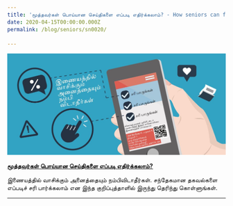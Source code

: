 ```yaml
---
title: 'மூத்தவர்கள் பொய்யான செய்திகளை எப்படி எதிர்க்கலாம்? - How seniors can fight fake news (Tamil)'
date: 2020-04-15T00:00:00.000Z
permalink: /blog/seniors/sn0020/

---
```



![](../../../images/seniors-fake-news-tamil.JPG)



[**மூத்தவர்கள் பொய்யான செய்திகளை எப்படி எதிர்க்கலாம்?**](/infographic/Infographic1_Dont-trust-everything-you-read-online_Tamil_FA.pdf)

இணையத்தில் வாசிக்கும் அனைத்தையும் நம்பிவிடாதீர்கள்.   சந்தேகமான தகவல்களை எப்படிச் சரி பார்க்கலாம் என இந்த குறிப்புத்தாளில் இருந்து தெரிந்து கொள்ளுங்கள். 



<hr>


